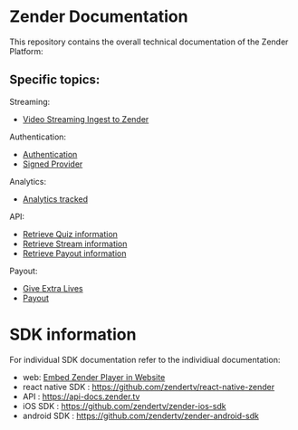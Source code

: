 # Zender Documentation

This repository contains the overall technical documentation of the Zender Platform:

## Specific topics:

Streaming:
- [Video Streaming Ingest to Zender](STREAMING.md)

Authentication:
- [Authentication](AUTH.md)
- [Signed Provider](SignedProvider.md)

Analytics:
- [Analytics tracked](ANALYTICS.md)

API:
- [Retrieve Quiz information](QUIZ.md)
- [Retrieve Stream information](STREAM.md)
- [Retrieve Payout information](PAYOUT.md)

Payout:
- [Give Extra Lives](EXTRALIVES.md)
- [Payout](PAYOUT.md)

# SDK information
For individual SDK documentation refer to the individiual documentation:

- web: [Embed Zender Player in Website](EMBED.md)
- react native SDK : <https://github.com/zendertv/react-native-zender>
- API : <https://api-docs.zender.tv>
- iOS SDK : <https://github.com/zendertv/zender-ios-sdk>
- android SDK : <https://github.com/zendertv/zender-android-sdk>
